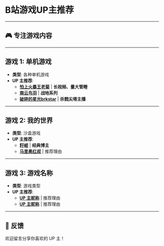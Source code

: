 # B站游戏UP主推荐

---

## 🎮 专注游戏内容

---

## 游戏 1: 单机游戏

- **类型**: 各种单机游戏
- **UP 主推荐**:
  - **[怕上火暴王老菊](https://space.bilibili.com/423895)** | **长视频、量大管睡**
  - **[南云鸟羽](https://space.bilibili.com/1543732/)** | **战地系列**
  - **[破碎的星光brkstar](https://space.bilibili.com/14064034)** | **杀戮尖塔主播**

---

## 游戏 2: 我的世界

- **类型**: 沙盒游戏
- **UP 主推荐**:
  - **[籽岷](https://space.bilibili.com/686127)** | **经典博主**
  - **[马里奥红叔](https://space.bilibili.com/680447/)** | 推荐理由

---

## 游戏 3: 游戏名称

- **类型**: 游戏类型
- **UP 主推荐**:
  - **[UP 主昵称](#)** | 推荐理由
  - **[UP 主昵称](#)** | 推荐理由

---


## 📢 反馈

欢迎留言分享你喜欢的 UP 主！
